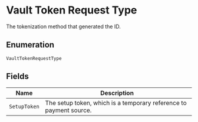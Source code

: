 
# Vault Token Request Type

The tokenization method that generated the ID.

## Enumeration

`VaultTokenRequestType`

## Fields

| Name | Description |
|  --- | --- |
| `SetupToken` | The setup token, which is a temporary reference to payment source. |

